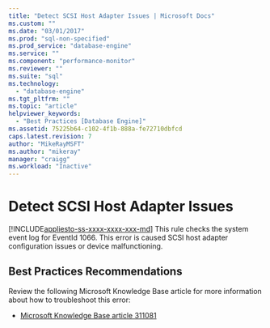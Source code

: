 ```yaml
---
title: "Detect SCSI Host Adapter Issues | Microsoft Docs"
ms.custom: ""
ms.date: "03/01/2017"
ms.prod: "sql-non-specified"
ms.prod_service: "database-engine"
ms.service: ""
ms.component: "performance-monitor"
ms.reviewer: ""
ms.suite: "sql"
ms.technology: 
  - "database-engine"
ms.tgt_pltfrm: ""
ms.topic: "article"
helpviewer_keywords: 
  - "Best Practices [Database Engine]"
ms.assetid: 75225b64-c102-4f1b-888a-fe72710dbfcd
caps.latest.revision: 7
author: "MikeRayMSFT"
ms.author: "mikeray"
manager: "craigg"
ms.workload: "Inactive"
---
```

# Detect SCSI Host Adapter Issues
[!INCLUDE[appliesto-ss-xxxx-xxxx-xxx-md](../../includes/appliesto-ss-xxxx-xxxx-xxx-md.md)]
  This rule checks the system event log for EventId 1066. This error is caused SCSI host adapter configuration issues or device malfunctioning.  
  
## Best Practices Recommendations  
 Review the following Microsoft Knowledge Base article for more information about how to troubleshoot this error:  
  
-   [Microsoft Knowledge Base article 311081](http://go.microsoft.com/fwlink/?linkid=117744)  
  
  
